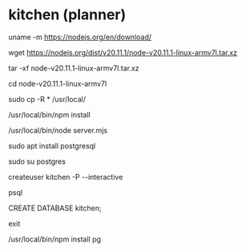 # kitchen (planner)

uname -m
https://nodejs.org/en/download/

wget https://nodejs.org/dist/v20.11.1/node-v20.11.1-linux-armv7l.tar.xz


tar -xf node-v20.11.1-linux-armv7l.tar.xz


cd node-v20.11.1-linux-armv7l

sudo cp -R * /usr/local/

/usr/local/bin/npm install

/usr/local/bin/node server.mjs 

sudo apt install postgresql

sudo su postgres

createuser kitchen -P --interactive


psql

CREATE DATABASE kitchen;

exit


/usr/local/bin/npm install pg